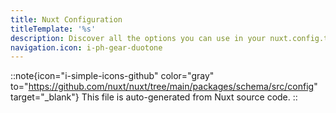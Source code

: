 ```yaml
---
title: Nuxt Configuration
titleTemplate: '%s'
description: Discover all the options you can use in your nuxt.config.ts file.
navigation.icon: i-ph-gear-duotone
---
```


::note{icon="i-simple-icons-github" color="gray" to="https://github.com/nuxt/nuxt/tree/main/packages/schema/src/config" target="_blank"}
This file is auto-generated from Nuxt source code.
::

<!-- GENERATED_CONFIG_DOCS -->
